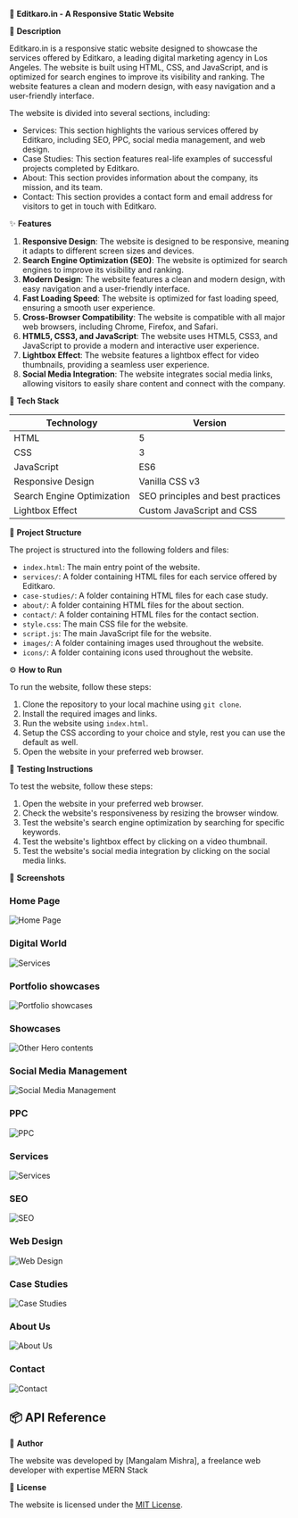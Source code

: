 🚀 **Editkaro.in - A Responsive Static Website**

📖 **Description**

Editkaro.in is a responsive static website designed to showcase the services offered by Editkaro, a leading digital marketing agency in Los Angeles. The website is built using HTML, CSS, and JavaScript, and is optimized for search engines to improve its visibility and ranking. The website features a clean and modern design, with easy navigation and a user-friendly interface.

The website is divided into several sections, including:

- Services: This section highlights the various services offered by Editkaro, including SEO, PPC, social media management, and web design.
- Case Studies: This section features real-life examples of successful projects completed by Editkaro.
- About: This section provides information about the company, its mission, and its team.
- Contact: This section provides a contact form and email address for visitors to get in touch with Editkaro.

✨ **Features**

1. **Responsive Design**: The website is designed to be responsive, meaning it adapts to different screen sizes and devices.
2. **Search Engine Optimization (SEO)**: The website is optimized for search engines to improve its visibility and ranking.
3. **Modern Design**: The website features a clean and modern design, with easy navigation and a user-friendly interface.
4. **Fast Loading Speed**: The website is optimized for fast loading speed, ensuring a smooth user experience.
5. **Cross-Browser Compatibility**: The website is compatible with all major web browsers, including Chrome, Firefox, and Safari.
6. **HTML5, CSS3, and JavaScript**: The website uses HTML5, CSS3, and JavaScript to provide a modern and interactive user experience.
7. **Lightbox Effect**: The website features a lightbox effect for video thumbnails, providing a seamless user experience.
8. **Social Media Integration**: The website integrates social media links, allowing visitors to easily share content and connect with the company.

🧰 **Tech Stack**

| Technology                 | Version                           |
| -------------------------- | --------------------------------- |
| HTML                       | 5                                 |
| CSS                        | 3                                 |
| JavaScript                 | ES6                               |
| Responsive Design          | Vanilla CSS v3                    |
| Search Engine Optimization | SEO principles and best practices |
| Lightbox Effect            | Custom JavaScript and CSS         |

📁 **Project Structure**

The project is structured into the following folders and files:

- `index.html`: The main entry point of the website.
- `services/`: A folder containing HTML files for each service offered by Editkaro.
- `case-studies/`: A folder containing HTML files for each case study.
- `about/`: A folder containing HTML files for the about section.
- `contact/`: A folder containing HTML files for the contact section.
- `style.css`: The main CSS file for the website.
- `script.js`: The main JavaScript file for the website.
- `images/`: A folder containing images used throughout the website.
- `icons/`: A folder containing icons used throughout the website.

⚙️ **How to Run**

To run the website, follow these steps:

1. Clone the repository to your local machine using `git clone`.
2. Install the required images and links.
3. Run the website using `index.html`.
4. Setup the CSS according to your choice and style, rest you can use the default as well.
5. Open the website in your preferred web browser.

🧪 **Testing Instructions**

To test the website, follow these steps:

1. Open the website in your preferred web browser.
2. Check the website's responsiveness by resizing the browser window.
3. Test the website's search engine optimization by searching for specific keywords.
4. Test the website's lightbox effect by clicking on a video thumbnail.
5. Test the website's social media integration by clicking on the social media links.

📸 **Screenshots**

### Home Page

![Home Page](https://github.com/Mangalam-17/EditKaro.in/blob/a87604ddb5db6db495e1fc387a1e8f8049bf0cbb/Image_Preview/Home_hero.png)

### Digital World

![Services](https://github.com/Mangalam-17/EditKaro.in/blob/a87604ddb5db6db495e1fc387a1e8f8049bf0cbb/Image_Preview/Home_Service.png)

### Portfolio showcases

![Portfolio showcases](https://github.com/Mangalam-17/EditKaro.in/blob/a87604ddb5db6db495e1fc387a1e8f8049bf0cbb/Image_Preview/Home_work.png)

### Showcases

![Other Hero contents](https://github.com/Mangalam-17/EditKaro.in/blob/a87604ddb5db6db495e1fc387a1e8f8049bf0cbb/Image_Preview/Home_footer.png)

### Social Media Management

![Social Media Management]()

### PPC

![PPC](https://github.com/Mangalam-17/EditKaro.in/blob/a87604ddb5db6db495e1fc387a1e8f8049bf0cbb/Image_Preview/PPC.png)

### Services

![Services](https://github.com/Mangalam-17/EditKaro.in/blob/a87604ddb5db6db495e1fc387a1e8f8049bf0cbb/Image_Preview/Services.png)

### SEO

![SEO](https://github.com/Mangalam-17/EditKaro.in/blob/a87604ddb5db6db495e1fc387a1e8f8049bf0cbb/Image_Preview/SEO.png)

### Web Design

![Web Design](https://github.com/Mangalam-17/EditKaro.in/blob/a87604ddb5db6db495e1fc387a1e8f8049bf0cbb/Image_Preview/Webdesign.png)

### Case Studies

![Case Studies](https://github.com/Mangalam-17/EditKaro.in/blob/a87604ddb5db6db495e1fc387a1e8f8049bf0cbb/Image_Preview/casestudies.png)

### About Us

![About Us](https://github.com/Mangalam-17/EditKaro.in/blob/a87604ddb5db6db495e1fc387a1e8f8049bf0cbb/Image_Preview/aboutus.png)

### Contact

![Contact](https://github.com/Mangalam-17/EditKaro.in/blob/a87604ddb5db6db495e1fc387a1e8f8049bf0cbb/Image_Preview/contact.png)

## 📦 **API Reference**

👤 **Author**

The website was developed by [Mangalam Mishra], a freelance web developer with expertise MERN Stack

📝 **License**

The website is licensed under the [MIT License](https://opensource.org/licenses/MIT).
